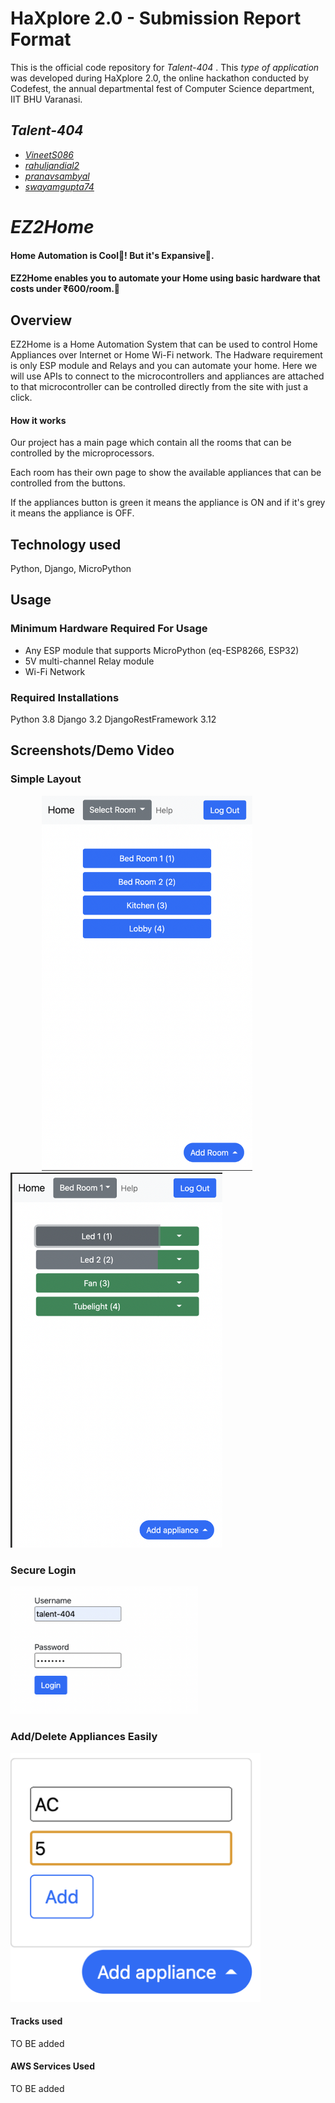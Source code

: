 # HaXplore 2.0 - Submission Report Format

This is the official code repository for _Talent-404_ . This _type of application_ was developed during HaXplore 2.0, 
the online hackathon conducted by Codefest, the annual departmental fest of Computer Science department, IIT BHU Varanasi.

## _Talent-404_

* _[VineetS086](https://github.com/VineetS086)_
* _[rahuljandial2](https://github.com/rahuljandial2)_
* _[pranavsambyal](https://github.com/pranavsambyal)_
* _[swayamgupta74](https://github.com/swayamgupta74)_

# _EZ2Home_
#### Home Automation is Cool🤩! But it's Expansive🥲. 
#### EZ2Home enables you to automate your Home using basic hardware that costs under ₹600/room.🤑



## Overview
EZ2Home is a Home Automation System that can be used to control Home Appliances over Internet or Home Wi-Fi network. 
The Hadware requirement is only ESP module and Relays and you can automate your home.
Here we will use APIs to connect to the microcontrollers and appliances are attached to that microcontroller can be 
controlled directly from the site with just a click.

#### How it works
Our project has a main page which contain all the rooms that can be controlled by the microprocessors.

Each room has their own page to show the available appliances that can be controlled from the buttons.

If the appliances button is green it means the appliance is ON and if it's grey it means the appliance is OFF.

## Technology used
Python, Django, MicroPython


## Usage

### Minimum Hardware Required For Usage
* Any ESP module that supports MicroPython (eq-ESP8266, ESP32)
* 5V multi-channel Relay module
* Wi-Fi Network

### Required Installations
Python 3.8
Django 3.2
DjangoRestFramework 3.12




## Screenshots/Demo Video

### Simple Layout
<div class="row">
  <div class="column">
<img style="padding-left:50px;"src="https://github.com/VineetS086/EZ2Home/blob/main/Screenshots/home.png" height="600">
  </div>
  <div class="column">
<img src="https://github.com/VineetS086/EZ2Home/blob/main/Screenshots/room.png" height="600">
  </div>
</div>

### Secure Login
<img src="https://github.com/VineetS086/EZ2Home/blob/main/Screenshots/login.png" width="300">

### Add/Delete Appliances Easily
<img src="https://github.com/VineetS086/EZ2Home/blob/main/Screenshots/add%20appliance.png" width="400">


#### Tracks used
TO BE added


#### AWS Services Used
TO BE added





